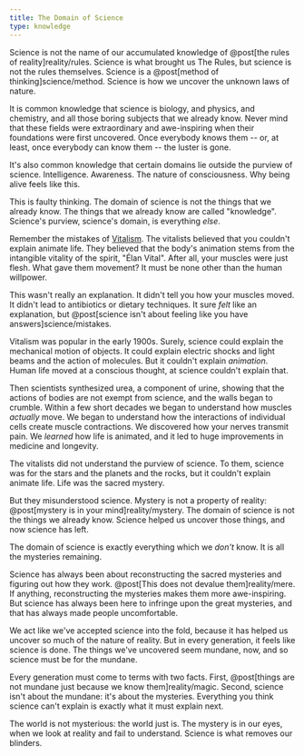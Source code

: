 ```yaml
---
title: The Domain of Science
type: knowledge
---
```

Science is not the name of our accumulated knowledge of @post[the rules of reality]reality/rules. Science is what brought us The Rules, but science is not the rules themselves. Science is a @post[method of thinking]science/method. Science is how we uncover the unknown laws of nature.

It is common knowledge that science is biology, and physics, and chemistry, and all those boring subjects that we already know. Never mind that these fields were extraordinary and awe-inspiring when their foundations were first uncovered. Once everybody knows them -- or, at least, once everybody can know them -- the luster is gone.

It's also common knowledge that certain domains lie outside the purview of science. Intelligence. Awareness. The nature of consciousness. Why being alive feels like this.

This is faulty thinking. The domain of science is not the things that we already know. The things that we already know are called "knowledge". Science's purview, science's domain, is everything *else*.

Remember the mistakes of [Vitalism](http://en.wikipedia.org/wiki/Vitalism). The vitalists believed that you couldn't explain animate life. They believed that the body's animation stems from the intangible vitality of the spirit, "Élan Vital". After all, your muscles were just flesh. What gave them movement? It must be none other than the human willpower.

This wasn't really an explanation. It didn't tell you how your muscles moved. It didn't lead to antibiotics or dietary techniques. It sure *felt* like an explanation, but @post[science isn't about feeling like you have answers]science/mistakes.

Vitalism was popular in the early 1900s. Surely, science could explain the mechanical motion of objects. It could explain electric shocks and light beams and the action of molecules. But it couldn't explain *animation*. Human life moved at a conscious thought, at science couldn't explain that.

Then scientists synthesized urea, a component of urine, showing that the actions of bodies are not exempt from science, and the walls began to crumble. Within a few short decades we began to understand how muscles *actually* move. We began to understand how the interactions of individual cells create muscle contractions. We discovered how your nerves transmit pain. We *learned* how life is animated, and it led to huge improvements in medicine and longevity.

The vitalists did not understand the purview of science. To them, science was for the stars and the planets and the rocks, but it couldn't explain animate life. Life was the sacred mystery.

But they misunderstood science. Mystery is not a property of reality: @post[mystery is in your mind]reality/mystery. The domain of science is not the things we already know. Science helped us uncover those things, and now science has left.

The domain of science is exactly everything which we *don't* know. It is all the mysteries remaining.

Science has always been about reconstructing the sacred mysteries and figuring out how they work. @post[This does not devalue them]reality/mere. If anything, reconstructing the mysteries makes them more awe-inspiring. But science has always been here to infringe upon the great mysteries, and that has always made people uncomfortable.

We act like we've accepted science into the fold, because it has helped us uncover so much of the nature of reality. But in every generation, it feels like science is done. The things we've uncovered seem mundane, now, and so science must be for the mundane.

Every generation must come to terms with two facts. First, @post[things are not mundane just because we know them]reality/magic. Second, science isn't about the mundane: it's about the mysteries. Everything you think science can't explain is exactly what it must explain next.

The world is not mysterious: the world just is. The mystery is in our eyes, when we look at reality and fail to understand. Science is what removes our blinders.
